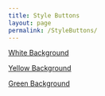 ```yaml
---
title: Style Buttons
layout: page
permalink: /StyleButtons/
---
```


[White Background](https://cdn.discordapp.com/attachments/1010052426490982461/1101398553596788816/Screen_Shot_2023-04-27_at_11.44.26_PM.png)

[Yellow Background](https://cdn.discordapp.com/attachments/1010052426490982461/1101398553596788816/Screen_Shot_2023-04-27_at_11.44.26_PM.png)

[Green Background](https://cdn.discordapp.com/attachments/1010052426490982461/1101398553596788816/Screen_Shot_2023-04-27_at_11.44.26_PM.png)
